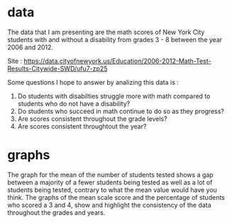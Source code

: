 # data
The data that I am presenting are the math scores of New York City students with and without a disability from grades 3 - 8 between the year 2006 and 2012. 

Site : https://data.cityofnewyork.us/Education/2006-2012-Math-Test-Results-Citywide-SWD/ufu7-zp25

Some questions I hope to answer by analizing this data is :
1. Do students with disabilties struggle more with math compared to students who do not have a disability?
2. Do students who succeed in math continue to do so as they progress?
3. Are scores consistent throughout the grade levels?
4. Are scores consistent throughtout the year?

# graphs
The graph for the mean of the number of students tested shows a gap between a majority of a fewer students being tested as well as a lot of students being tested, contrary to what the mean value would have you think. The graphs of the mean scale score and the percentage of students who scored a 3 and 4, show and highlight the consistency of the data throughout the grades and years. 
